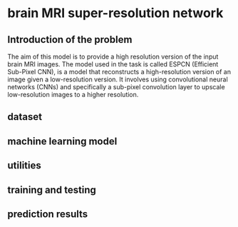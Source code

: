 # brain MRI super-resolution network


## Introduction of the problem

The aim of this model is to provide a high resolution version of the input brain MRI images. The model used in the task is called ESPCN (Efficient Sub-Pixel CNN), is a model that reconstructs a high-resolution version of an image given a low-resolution version. It involves using convolutional neural networks (CNNs) and specifically a sub-pixel convolution layer to upscale low-resolution images to a higher resolution. 

## dataset


## machine learning model
## utilities
## training and testing
## prediction results